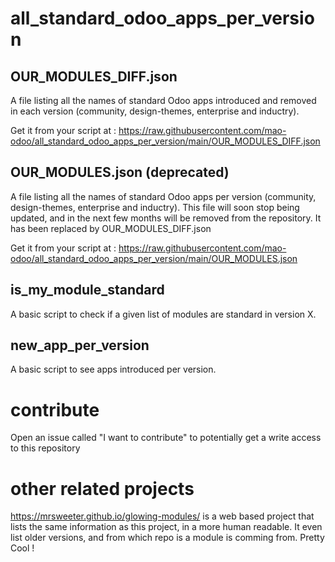 # all_standard_odoo_apps_per_version


## OUR_MODULES_DIFF.json
A file listing all the names of standard Odoo apps introduced and removed in each version (community, design-themes, enterprise and inductry).

Get it from your script at : https://raw.githubusercontent.com/mao-odoo/all_standard_odoo_apps_per_version/main/OUR_MODULES_DIFF.json

## OUR_MODULES.json  (deprecated)
A file listing all the names of standard Odoo apps per version (community, design-themes, enterprise and inductry).
This file will soon stop being updated, and in the next few months will be removed from the repository.
It has been replaced by OUR_MODULES_DIFF.json

Get it from your script at : https://raw.githubusercontent.com/mao-odoo/all_standard_odoo_apps_per_version/main/OUR_MODULES.json

## is_my_module_standard

A basic script to check if a given list of modules are standard in version X.

## new_app_per_version

A basic script to see apps introduced per version.

# contribute

Open an issue called "I want to contribute" to potentially get a write access to this repository


# other related projects

https://mrsweeter.github.io/glowing-modules/  is a web based project that lists the same information as this project, in a more human readable.
It even list older versions, and from which repo is a module is comming from. Pretty Cool !
